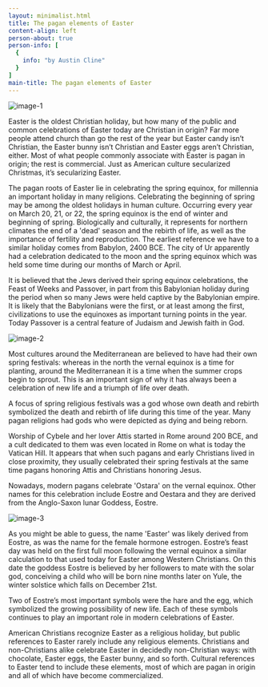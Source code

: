 ```yaml
---
layout: minimalist.html
title: The pagan elements of Easter
content-align: left
person-about: true
person-info: [
  {
    info: "by Austin Cline"
  }
]
main-title: The pagan elements of Easter
---
```


![image-1](../../assets/images/religionrite-v2-1.jpg)

Easter is the oldest Christian holiday, but how many of the public and common celebrations of Easter today are Christian in origin? Far more people attend church than go the rest of the year but Easter candy isn’t Christian, the Easter bunny isn’t Christian and Easter eggs aren’t Christian, either. Most of what people commonly associate with Easter is pagan in origin; the rest is commercial. Just as American culture secularized Christmas, it’s secularizing Easter.

The pagan roots of Easter lie in celebrating the spring equinox, for millennia an important holiday in many religions. Celebrating the beginning of spring may be among the oldest holidays in human culture. Occurring every year on March 20, 21, or 22, the spring equinox is the end of winter and beginning of spring. Biologically and culturally, it represents for northern climates the end of a 'dead' season and the rebirth of life, as well as the importance of fertility and reproduction. The earliest reference we have to a similar holiday comes from Babylon, 2400 BCE. The city of Ur apparently had a celebration dedicated to the moon and the spring equinox which was held some time during our months of March or April.

It is believed that the Jews derived their spring equinox celebrations, the Feast of Weeks and Passover, in part from this Babylonian holiday during the period when so many Jews were held captive by the Babylonian empire. It is likely that the Babylonians were the first, or at least among the first, civilizations to use the equinoxes as important turning points in the year. Today Passover is a central feature of Judaism and Jewish faith in God.

![image-2](../../assets/images/religionrite-v2-3.jpg)

Most cultures around the Mediterranean are believed to have had their own spring festivals: whereas in the north the vernal equinox is a time for planting, around the Mediterranean it is a time when the summer crops begin to sprout. This is an important sign of why it has always been a celebration of new life and a triumph of life over death.

A focus of spring religious festivals was a god whose own death and rebirth symbolized the death and rebirth of life during this time of the year. Many pagan religions had gods who were depicted as dying and being reborn.

Worship of Cybele and her lover Attis started in Rome around 200 BCE, and a cult dedicated to them was even located in Rome on what is today the Vatican Hill. It appears that when such pagans and early Christians lived in close proximity, they usually celebrated their spring festivals at the same time pagans honoring Attis and Christians honoring Jesus.

Nowadays, modern pagans celebrate 'Ostara' on the vernal equinox. Other names for this celebration include Eostre and Oestara and they are derived from the Anglo-Saxon lunar Goddess, Eostre.

![image-3](../../assets/images/religionrite-v2-2.jpg)

As you might be able to guess, the name 'Easter' was likely derived from Eostre, as was the name for the female hormone estrogen. Eostre’s feast day was held on the first full moon following the vernal equinox a similar calculation to that used today for Easter among Western Christians. On this date the goddess Eostre is believed by her followers to mate with the solar god, conceiving a child who will be born nine months later on Yule, the winter solstice which falls on December 21st.

Two of Eostre’s most important symbols were the hare and the egg, which symbolized the growing possibility of new life. Each of these symbols continues to play an important role in modern celebrations of Easter.

American Christians recognize Easter as a religious holiday, but public references to Easter rarely include any religious elements. Christians and non-Christians alike celebrate Easter in decidedly non-Christian ways: with chocolate, Easter eggs, the Easter bunny, and so forth. Cultural references to Easter tend to include these elements, most of which are pagan in origin and all of which have become commercialized.
